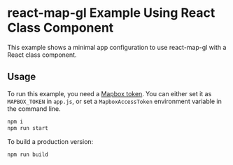 # react-map-gl Example Using React Class Component

This example shows a minimal app configuration to use react-map-gl with a React class component.

## Usage

To run this example, you need a [Mapbox token](http://visgl.github.io/react-map-gl/docs/get-started/mapbox-tokens). You can either set it as `MAPBOX_TOKEN` in `app.js`, or set a `MapboxAccessToken` environment variable in the command line.

```bash
npm i
npm run start
```

To build a production version:

```bash
npm run build
```
